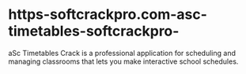 # https-softcrackpro.com-asc-timetables-softcrackpro-
aSc Timetables Crack is a professional application for scheduling and managing classrooms that lets you make interactive school schedules.
